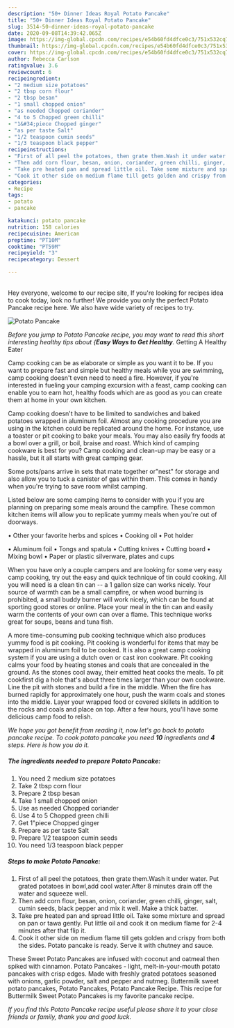 ```yaml
---
description: "50+ Dinner Ideas Royal Potato Pancake"
title: "50+ Dinner Ideas Royal Potato Pancake"
slug: 3514-50-dinner-ideas-royal-potato-pancake
date: 2020-09-08T14:39:42.065Z
image: https://img-global.cpcdn.com/recipes/e54b60fd4dfce0c3/751x532cq70/potato-pancake-recipe-main-photo.jpg
thumbnail: https://img-global.cpcdn.com/recipes/e54b60fd4dfce0c3/751x532cq70/potato-pancake-recipe-main-photo.jpg
cover: https://img-global.cpcdn.com/recipes/e54b60fd4dfce0c3/751x532cq70/potato-pancake-recipe-main-photo.jpg
author: Rebecca Carlson
ratingvalue: 3.6
reviewcount: 6
recipeingredient:
- "2 medium size potatoes"
- "2 tbsp corn flour"
- "2 tbsp besan"
- "1 small chopped onion"
- "as needed Chopped coriander"
- "4 to 5 Chopped green chilli"
- "1&#34;piece Chopped ginger"
- "as per taste Salt"
- "1/2 teaspoon cumin seeds"
- "1/3 teaspoon black pepper"
recipeinstructions:
- "First of all peel the potatoes, then grate them.Wash it under water. Put grated potatoes in bowl,add cool water.After 8 minutes drain off the water and squeeze well."
- "Then add corn flour, besan, onion, coriander, green chilli, ginger, salt, cumin seeds, black pepper and mix it well. Make a thick batter."
- "Take pre heated pan and spread little oil. Take some mixture and spread on pan or tawa gently. Put little oil and cook it on medium flame for 2-4 minutes after that flip it."
- "Cook it other side on medium flame till gets golden and crispy from both the sides. Potato pancake is ready. Serve it with chutney and sauce."
categories:
- Recipe
tags:
- potato
- pancake

katakunci: potato pancake 
nutrition: 158 calories
recipecuisine: American
preptime: "PT10M"
cooktime: "PT59M"
recipeyield: "3"
recipecategory: Dessert

---
```

<br>
Hey everyone, welcome to our recipe site, If you're looking for recipes idea to cook today, look no further! We provide you only the perfect Potato Pancake recipe here. We also have wide variety of recipes to try.
<br>


![Potato Pancake](https://img-global.cpcdn.com/recipes/e54b60fd4dfce0c3/751x532cq70/potato-pancake-recipe-main-photo.jpg)

<i>Before you jump to Potato Pancake recipe, you may want to read this short interesting healthy tips about {<strong>Easy Ways to Get Healthy</strong>.</i>
Getting A Healthy Eater

    
Camp cooking can be as elaborate or simple as you want it to be. If you want to prepare fast and simple but healthy meals while you are swimming, camp cooking doesn't even need to need a fire. However, if you're interested in fueling your camping excursion with a feast, camp cooking can enable you to earn hot, healthy foods which are as good as you can create them at home in your own kitchen.

Camp cooking doesn't have to be limited to sandwiches and baked potatoes wrapped in aluminum foil.  Almost any cooking procedure you are using in the kitchen could be replicated around the home. For instance, use a toaster or pit cooking to bake your meals. You may also easily fry foods at a bowl over a grill, or boil, braise and roast. Which kind of camping cookware is best for you? Camp cooking and clean-up may be easy or a hassle, but it all starts with great camping gear.

Some pots/pans arrive in sets that mate together or"nest" for storage and also allow you to tuck a canister of gas within them. This comes in handy when you're trying to save room whilst camping.

Listed below are some camping items to consider with you if you are planning on preparing some meals around the campfire. These common kitchen items will allow you to replicate yummy meals when you're out of doorways.


• Other your favorite herbs and spices
• Cooking oil
• Pot holder

• Aluminum foil
• Tongs and spatula
• Cutting knives
• Cutting board
• Mixing bowl
• Paper or plastic silverware, plates and cups

When you have only a couple campers and are looking for some very easy camp cooking, try out the easy and quick technique of tin could cooking. All you will need is a clean tin can -- a 1 gallon size can works nicely. Your source of warmth can be a small campfire, or when wood burning is prohibited, a small buddy burner will work nicely, which can be found at sporting good stores or online. Place your meal in the tin can and easily warm the contents of your own can over a flame.  This technique works great for soups, beans and tuna fish.

A more time-consuming pub cooking technique which also produces yummy food is pit cooking. Pit cooking is wonderful for items that may be wrapped in aluminum foil to be cooked.  It is also a great camp cooking system if you are using a dutch oven or cast iron cookware. Pit cooking calms your food by heating stones and coals that are concealed in the ground. As the stones cool away, their emitted heat cooks the meals. To pit cookfirst dig a hole that's about three times larger than your own cookware. Line the pit with stones and build a fire in the middle. When the fire has burned rapidly for approximately one hour, push the warm coals and stones into the middle. Layer your wrapped food or covered skillets in addition to the rocks and coals and place on top. After a few hours, you'll have some delicious camp food to relish.


<i>We hope you got benefit from reading it, now let's go back to potato pancake recipe. To cook potato pancake you need <strong>10</strong> ingredients and <strong>4</strong> steps. Here is how you do it.
</i>

##### The ingredients needed to prepare Potato Pancake:

1. You need 2 medium size potatoes
1. Take 2 tbsp corn flour
1. Prepare 2 tbsp besan
1. Take 1 small chopped onion
1. Use as needed Chopped coriander
1. Use 4 to 5 Chopped green chilli
1. Get 1&#34;piece Chopped ginger
1. Prepare as per taste Salt
1. Prepare 1/2 teaspoon cumin seeds
1. You need 1/3 teaspoon black pepper


##### Steps to make Potato Pancake:

1. First of all peel the potatoes, then grate them.Wash it under water. Put grated potatoes in bowl,add cool water.After 8 minutes drain off the water and squeeze well.
1. Then add corn flour, besan, onion, coriander, green chilli, ginger, salt, cumin seeds, black pepper and mix it well. Make a thick batter.
1. Take pre heated pan and spread little oil. Take some mixture and spread on pan or tawa gently. Put little oil and cook it on medium flame for 2-4 minutes after that flip it.
1. Cook it other side on medium flame till gets golden and crispy from both the sides. Potato pancake is ready. Serve it with chutney and sauce.


These Sweet Potato Pancakes are infused with coconut and oatmeal then spiked with cinnamon. Potato Pancakes - light, melt-in-your-mouth potato pancakes with crisp edges. Made with freshly grated potatoes seasoned with onions, garlic powder, salt and pepper and nutmeg. Buttermilk sweet potato pancakes, Potato Pancakes, Potato Pancake Recipe. This recipe for Buttermilk Sweet Potato Pancakes is my favorite pancake recipe. 

<i>If you find this Potato Pancake recipe useful please share it to your close friends or family, thank you and good luck.</i>
